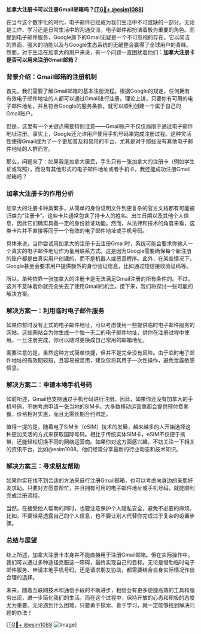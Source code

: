 **加拿大注册卡可以注册Gmail邮箱吗？[[TG💪+ @esim1088](https://t.me/s/esim1088)]**

在当今这个数字化的时代，电子邮件已经成为我们生活中不可或缺的一部分。无论是工作、学习还是日常生活中的沟通交流，电子邮件都扮演着极为重要的角色。而提到电子邮件服务，Google旗下的Gmail无疑是一个不可忽视的存在。它以简洁的界面、强大的功能以及与Google生态系统的无缝整合赢得了全球用户的青睐。然而，对于生活在加拿大的用户来说，有一个问题一直困扰着他们：**加拿大注册卡是否可以用来注册Gmail邮箱？**

### **背景介绍：Gmail邮箱的注册机制**

首先，我们需要了解Gmail邮箱的基本注册流程。根据Google的规定，任何拥有有效电子邮件地址的人都可以通过Gmail进行注册。理论上讲，只要你有可用的电子邮件地址，并且符合Google的服务条款，就可以顺利创建一个属于自己的Gmail账户。

但是，这里有一个关键点需要特别注意——Gmail账户不仅仅局限于通过电子邮件地址注册。事实上，Google还允许用户使用手机号码来完成注册过程。这种灵活性使得Gmail成为了一个更加普及和易用的平台，尤其是对于那些没有其他电子邮件地址的人群而言。

那么，问题来了：如果我是加拿大居民，手头只有一张加拿大的注册卡（例如学生证或驾照），而没有其他形式的电子邮件地址或者手机卡，我还能成功注册Gmail邮箱吗？

### **加拿大注册卡的作用分析**

加拿大的注册卡种类繁多，从简单的身份证明文件到更复杂的官方文档都有可能被归类为“注册卡”。这些卡片通常包含了持卡人的姓名、出生日期以及其他个人信息，因此它们确实具备一定的身份验证功能。然而，从法律和技术的角度来看，这类卡片并不直接等同于一个有效的电子邮件地址或手机号码。

具体来说，当你尝试用加拿大的注册卡去注册Gmail时，系统可能会要求你输入一个真实的电子邮件地址作为备用联系方式。这是因为Google需要确保每个新注册的账户都是由真实用户创建的，而不是机器人或恶意程序。此外，在某些情况下，Google甚至会要求用户提供额外的身份验证信息，比如通过短信接收验证码等。

所以，单纯依靠一张加拿大的注册卡是无法满足Gmail注册的所有条件的。不过，这并不意味着你就完全失去了使用Gmail的机会。接下来，我们将探讨一些可能的解决方案。

### **解决方案一：利用临时电子邮件服务**

如果你暂时没有正式的电子邮件地址，可以考虑使用一些提供临时电子邮件服务的网站。这些网站会为你生成一个独一无二的电子邮件地址，供你在注册过程中使用。一旦注册完成，你可以随时更换成自己常用的邮箱地址。

需要注意的是，虽然这种方式简单快捷，但并不是完全没有风险。由于临时电子邮件地址的有效期较短，且容易被滥用，建议仅将其用于一次性操作，避免泄露敏感信息。

### **解决方案二：申请本地手机号码**

如前所述，Gmail也支持通过手机号码进行注册。因此，如果你还没有加拿大的手机号码，不妨考虑申请一张当地的SIM卡。大多数移动运营商都会提供预付费套餐，价格相对实惠，而且无需长期合约绑定。

值得一提的是，随着电子SIM卡（eSIM）技术的发展，越来越多的人开始选择这种更加灵活的方式来获取国际号码。相比于传统实体SIM卡，eSIM不仅便于携带，还能轻松切换不同的网络运营商。如果你对这方面感兴趣，不妨关注一下相关的资讯平台，比如@esim1088，他们经常分享最新的行业动态和技术知识。

### **解决方案三：寻求朋友帮助**

如果你实在找不到合适的方法来自行注册Gmail邮箱，也可以考虑向身边的亲朋好友求助。只要对方愿意帮忙，并且拥有可用的电子邮件地址或手机号码，就能顺利完成注册流程。

当然，在接受他人帮助的同时，也要注意保护个人隐私安全，避免不必要的麻烦。比如，不要轻易透露自己的个人信息，也不要让别人代替你完成过于复杂的设置步骤。

### **总结与展望**

综上所述，加拿大注册卡本身并不能直接用于注册Gmail邮箱。但在实际操作中，我们可以通过多种途径克服这一障碍，最终实现自己的目标。无论是借助临时电子邮件服务、申请本地手机号码，还是请求朋友协助，都需要结合自身实际情况作出合理的选择。

未来，随着互联网技术和通信手段的不断进步，相信会有更多便捷高效的工具和服务出现，进一步简化我们的生活。而在这个过程中，保持开放的心态和积极的态度尤为重要。无论遇到什么困难，只要勇于探索、善于学习，就一定能够找到解决问题的办法！

[[TG💪+ @esim1088](https://t.me/s/esim1088) ![Image](https://i.postimg.cc/4NQfJmqS/Snipaste-2025-05-13-00-14-12.png)]
